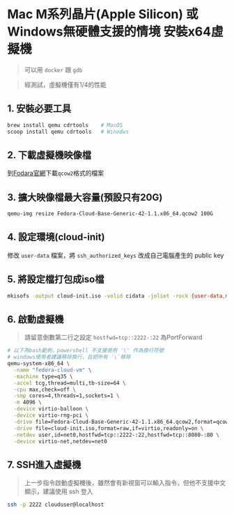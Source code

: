 # Mac M系列晶片(Apple Silicon) 或 Windows無硬體支援的情境 安裝x64虛擬機
> 可以用 `docker` 跟 `gdb`

> 經測試，虛擬機僅有1/4的性能

## 1. 安裝必要工具
```bash
brew install qemu cdrtools    # MacOS
scoop install qemu cdrtools   # Winodws
```

## 2. 下載虛擬機映像檔
到[Fodara官網](https://fedoraproject.org/cloud/download)下載`qcow2`格式的檔案

## 3. 擴大映像檔最大容量(預設只有20G)
```bash
qemu-img resize Fedora-Cloud-Base-Generic-42-1.1.x86_64.qcow2 100G
```

## 4. 設定環境(cloud-init)
修改 `user-data` 檔案，將 `ssh_authorized_keys` 改成自己電腦產生的 public key

## 5. 將設定檔打包成iso檔
```bash
mkisofs -output cloud-init.iso -volid cidata -joliet -rock {user-data,meta-data}
```

## 6. 啟動虛擬機
> 請留意倒數第二行之設定 `hostfwd=tcp::2222-:22` 為PortForward
```bash
# 以下為bash範例，powershell 不支援使用 '\' 作為換行符號
# windows使用者建議移除換行，且把所有 `\`移除
qemu-system-x86_64 \
  -name "fedora-cloud-vm" \
  -machine type=q35 \
  -accel tcg,thread=multi,tb-size=64 \
  -cpu max,check=off \
  -smp cores=4,threads=1,sockets=1 \
  -m 4096 \
  -device virtio-balloon \
  -device virtio-rng-pci \
  -drive file=Fedora-Cloud-Base-Generic-42-1.1.x86_64.qcow2,format=qcow2,if=virtio \
  -drive file=cloud-init.iso,format=raw,if=virtio,readonly=on \
  -netdev user,id=net0,hostfwd=tcp::2222-:22,hostfwd=tcp::8080-:80 \
  -device virtio-net,netdev=net0
```

## 7. SSH進入虛擬機
> 上一步指令啟動虛擬機後，雖然會有新視窗可以輸入指令，但他不支援中文顯示，建議使用 ssh 登入
```bash
ssh -p 2222 clouduser@localhost
```
